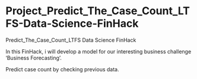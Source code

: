 # Project_Predict_The_Case_Count_LTFS-Data-Science-FinHack
Predict_The_Case_Count_LTFS Data Science FinHack


In this FinHack, i will develop a model for our interesting business challenge ‘Business Forecasting’.

Predict case count by checking previous data.
